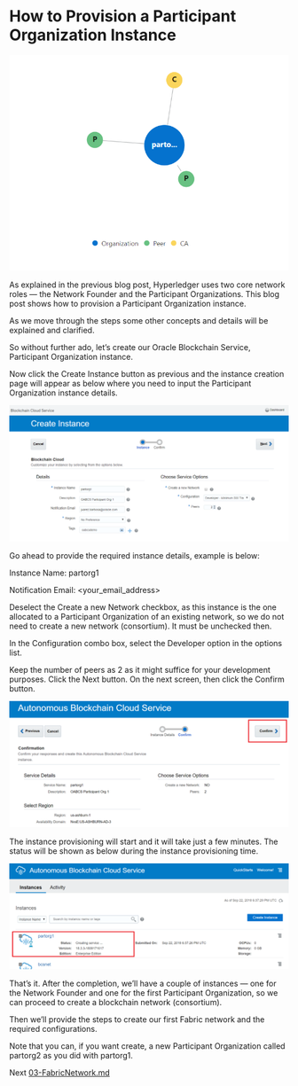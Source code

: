 # How to Provision a Participant Organization Instance

![Participant Organization](images/02-PartOrg.png)

As explained in the previous blog post, Hyperledger uses two core network  roles — the Network Founder and the Participant Organizations. This blog post shows how to provision a Participant Organization instance.

As we move through the steps some other concepts and details will be explained and clarified.

So without further ado, let’s create our Oracle Blockchain Service, Participant Organization instance.

Now click the Create Instance button as previous and the instance  creation page will appear as below where you need to input the  Participant Organization instance details.

![Participant Organization](images/02-CreatePartOrg.png)

Go ahead to provide the required instance details, example is below:

Instance Name: partorg1

Notification Email: <your_email_address>

Deselect the Create a new Network checkbox, as this instance is the one  allocated to a Participant Organization of an existing network, so we do not need to create a new network (consortium). It must be unchecked  then.

In the Configuration combo box, select the Developer option in the options list.

Keep the number of peers as 2 as it might suffice for your development  purposes. Click the Next button. On the next screen, then click the  Confirm button.

![Participant Organization](images/02-CreatePartOrg2.png)

The instance provisioning will start and it will take just a few  minutes. The status will be shown as below during the instance  provisioning time.

![Participant Organization](images/02-CreatePartOrg3.png)

That’s it. After the completion, we’ll have a couple of instances — one for  the Network Founder and one for the first Participant Organization, so  we can proceed to create a blockchain network (consortium).

Then we’ll provide the steps to create our first Fabric network and the required configurations.

Note that you can, if you want create, a new Participant Organization called partorg2 as you did with partorg1.

Next [03-FabricNetwork.md](03-FabricNetwork.md)

